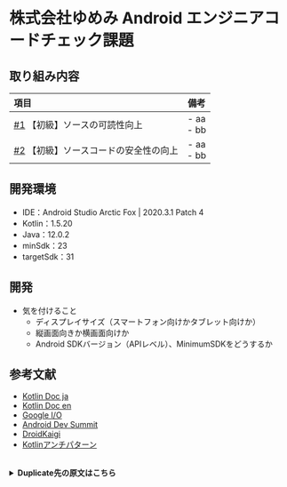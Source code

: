 # 株式会社ゆめみ Android エンジニアコードチェック課題

## 取り組み内容
| 項目 | 備考 | 
| :--|:--:|
| [#1](https://github.com/shusuke0812/android-engineer-codecheck/issues/1) 【初級】ソースの可読性向上 | - aa <br> - bb |
| [#2](https://github.com/shusuke0812/android-engineer-codecheck/issues/2) 【初級】ソースコードの安全性の向上 | - aa <br> - bb |

## 開発環境
- IDE：Android Studio Arctic Fox | 2020.3.1 Patch 4
- Kotlin：1.5.20
- Java：12.0.2
- minSdk：23
- targetSdk：31

## 開発
- 気を付けること
  - ディスプレイサイズ（スマートフォン向けかタブレット向けか）
  - 縦画面向きか横画面向けか
  - Android SDKバージョン（APIレベル）、MinimumSDKをどうするか

## 参考文献
- [Kotlin Doc ja](https://dogwood008.github.io/kotlin-web-site-ja/docs/reference/basic-syntax.html)
- [Kotlin Doc en](https://kotlinlang.org/docs/home.html)
- [Google I/O](https://io.google/2022/)
- [Android Dev Summit](https://developer.android.com/events/dev-summit)
- [DroidKaigi](https://droidkaigi.jp/)
- [Kotlinアンチパターン](https://www.slideshare.net/RecruitLifestyle/kotlin-87339759)

<br>

<details>
<summary><b>Duplicate先の原文はこちら</b></summary>
<div>

## 概要

本プロジェクトは株式会社ゆめみ（以下弊社）が、弊社に Android エンジニアを希望する方に出す課題のベースプロジェクトです。本課題が与えられた方は、下記の概要を詳しく読んだ上で課題を取り組んでください。

## アプリ仕様

本アプリは GitHub のリポジトリを検索するアプリです。

<img src="docs/app.gif" width="320">

### 環境

- IDE：Android Studio Dolphin | 2021.3.1 Patch 1
- Kotlin：1.5.30
- Java：11
- Gradle：7.0.1
- minSdk：23
- targetSdk：31

※ ライブラリの利用はオープンソースのものに限ります。

### 動作

1. 何かしらのキーワードを入力
2. GitHub API（`search/repositories`）でリポジトリを検索し、結果一覧を概要（リポジトリ名）で表示
3. 特定の結果を選択したら、該当リポジトリの詳細（リポジトリ名、オーナーアイコン、プロジェクト言語、Star 数、Watcher 数、Fork 数、Issue 数）を表示

## 課題取り組み方法

Issues を確認した上、本プロジェクトを [**Duplicate** してください](https://help.github.com/en/github/creating-cloning-and-archiving-repositories/duplicating-a-repository)（Fork しないようにしてください。必要ならプライベートリポジトリにしても大丈夫です）。今後のコミットは全てご自身のリポジトリで行ってください。

コードチェックの課題 Issue は全て [`課題`](https://github.com/yumemi-inc/android-engineer-codecheck/milestone/1) Milestone がついており、難易度に応じて Label が [`初級`](https://github.com/yumemi-inc/android-engineer-codecheck/issues?q=is%3Aopen+is%3Aissue+label%3A初級+milestone%3A課題)、[`中級`](https://github.com/yumemi-inc/android-engineer-codecheck/issues?q=is%3Aopen+is%3Aissue+label%3A中級+milestone%3A課題+) と [`ボーナス`](https://github.com/yumemi-inc/android-engineer-codecheck/issues?q=is%3Aopen+is%3Aissue+label%3Aボーナス+milestone%3A課題+) に分けられています。課題の必須／選択は下記の表とします。

|   | 初級 | 中級 | ボーナス
|--:|:--:|:--:|:--:|
| 新卒／未経験者 | 必須 | 選択 | 選択 |
| 中途／経験者 | 必須 | 必須 | 選択 |

課題が完成したら、リポジトリのアドレスを教えてください。

</div>
</details>
